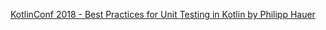 [KotlinConf 2018 - Best Practices for Unit Testing in Kotlin by Philipp Hauer](https://www.youtube.com/watch?v=RX_g65J14H0)
